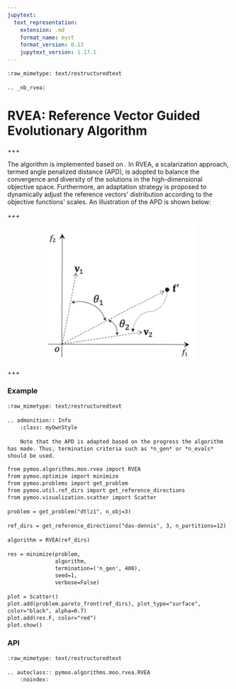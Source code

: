 ```yaml
---
jupytext:
  text_representation:
    extension: .md
    format_name: myst
    format_version: 0.13
    jupytext_version: 1.17.1
---
```


```{raw-cell}
:raw_mimetype: text/restructuredtext

.. _nb_rvea:
```

# RVEA: Reference Vector Guided Evolutionary Algorithm

+++

The algorithm is implemented based on <cite data-cite="rvea"></cite>. In RVEA, a scalarization approach, termed angle penalized distance (APD), is adopted to balance the convergence and diversity of the solutions in the high-dimensional objective space. Furthermore, an adaptation strategy is proposed to dynamically adjust the reference vectors' distribution according to the objective functions' scales. An illustration of the APD is shown below:

+++

<div style="text-align: center;">
    <img src="https://github.com/anyoptimization/pymoo-data/blob/main/docs/images/rvea_apd.png?raw=true" width="350">
</div>

+++

### Example

```{raw-cell}
:raw_mimetype: text/restructuredtext

.. admonition:: Info
    :class: myOwnStyle

    Note that the APD is adapted based on the progress the algorithm has made. Thus, termination criteria such as *n_gen* or *n_evals* should be used.
```

```{code-cell} ipython3
from pymoo.algorithms.moo.rvea import RVEA
from pymoo.optimize import minimize
from pymoo.problems import get_problem
from pymoo.util.ref_dirs import get_reference_directions
from pymoo.visualization.scatter import Scatter

problem = get_problem("dtlz1", n_obj=3)

ref_dirs = get_reference_directions("das-dennis", 3, n_partitions=12)

algorithm = RVEA(ref_dirs)

res = minimize(problem,
               algorithm,
               termination=('n_gen', 400),
               seed=1,
               verbose=False)

plot = Scatter()
plot.add(problem.pareto_front(ref_dirs), plot_type="surface", color="black", alpha=0.7)
plot.add(res.F, color="red")
plot.show()
```

### API

```{raw-cell}
:raw_mimetype: text/restructuredtext

.. autoclass:: pymoo.algorithms.moo.rvea.RVEA
    :noindex:
```
